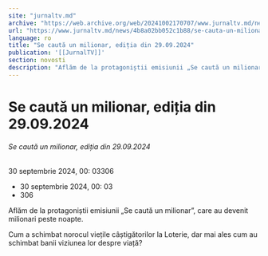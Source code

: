 ```yaml
---
site: "jurnaltv.md"
archive: "https://web.archive.org/web/20241002170707/www.jurnaltv.md/news/4b8a02bb052c1b88/se-cauta-un-milionar-editia-din-29-09-2024.html"
url: "https://www.jurnaltv.md/news/4b8a02bb052c1b88/se-cauta-un-milionar-editia-din-29-09-2024.html"
language: ro
title: "Se caută un milionar, ediția din 29.09.2024"
publication: '[[JurnalTV]]'
section: novosti
description: "Aflăm de la protagoniștii emisiunii „Se caută un milionar”, care au devenit milionari peste noapte."
---
```


# Se caută un milionar, ediția din 29.09.2024

###### Se caută un milionar, ediția din 29.09.2024

30 septembrie 2024, 00: 03306

- 30 septembrie 2024, 00: 03
- 306

Aflăm de la protagoniștii emisiunii „Se caută un milionar”, care au devenit milionari peste noapte.

Cum a schimbat norocul viețile câștigătorilor la Loterie, dar mai ales cum au schimbat banii viziunea lor despre viață?